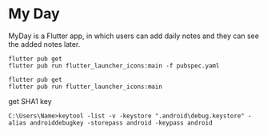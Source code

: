 # My Day

MyDay is a Flutter app, in which users can add daily notes and they can see the added notes later.

```
flutter pub get
flutter pub run flutter_launcher_icons:main -f pubspec.yaml
```
```
flutter pub get
flutter pub run flutter_launcher_icons:main
```
get SHA1 key
```
C:\Users\Name>keytool -list -v -keystore ".android\debug.keystore" -alias androiddebugkey -storepass android -keypass android
```
